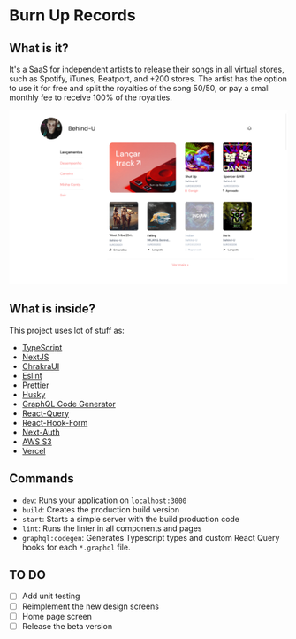 # Burn Up Records

## What is it?
It's a SaaS for independent artists to release their songs in all virtual stores, such as Spotify, iTunes, Beatport, and  +200 stores.
The artist has the option to use it for free and split the royalties of the song 50/50, or pay a small monthly fee to receive 100% of the royalties.

![](https://raw.githubusercontent.com/henriquealbert/burn-up-records-web-app/master/assets/image.jpeg)

## What is inside?

This project uses lot of stuff as:

- [TypeScript](https://www.typescriptlang.org/)
- [NextJS](https://nextjs.org/)
- [ChrakraUI](https://chakra-ui.com/)
- [Eslint](https://eslint.org/)
- [Prettier](https://prettier.io/)
- [Husky](https://github.com/typicode/husky)
- [GraphQL Code Generator](https://www.graphql-code-generator.com/)
- [React-Query](https://react-query.tanstack.com/)
- [React-Hook-Form](https://react-hook-form.com/)
- [Next-Auth](https://next-auth.js.org/)
- [AWS S3](https://aws.amazon.com/pt/)
- [Vercel](https://vercel.com/home)

## Commands

- `dev`: Runs your application on `localhost:3000`
- `build`: Creates the production build version
- `start`: Starts a simple server with the build production code
- `lint`: Runs the linter in all components and pages
- `graphql:codegen`: Generates Typescript types and custom React Query hooks for each `*.graphql` file.


## TO DO
- [ ] Add unit testing
- [ ] Reimplement the new design screens
- [ ] Home page screen
- [ ] Release the beta version
